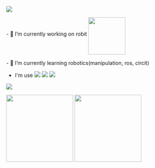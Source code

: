 <img src="https://capsule-render.vercel.app/api?type=waving&color=7FFF1B&height=200&section=header&text=MinSeokLee&fontSize=60"/>

<div>
  <p>- 🔭 I’m currently working on robit <img src="https://github.com/minseokle/minseokle/assets/51366975/2c506306-8644-416a-930b-3bc27bcbe7d6" width = "100" height = "100" align = "middle"/></p> 
  <p>- 🌱 I’m currently learning robotics(manipulation, ros, circit)</p>
</div>


- I'm use   <img src="https://img.shields.io/badge/C++-00599C?style=flat&logo=cplusplus&logoColor=white"/>  <img src="https://img.shields.io/badge/Python-3776AB?style=flat&logo=python&logoColor=white"/>  <img src="https://img.shields.io/badge/Ros-22314E?style=flat&logo=ros&logoColor=white"/>

<a href="https://solved.ac/profile/0311ben"><img align="center" src="http://mazassumnida.wtf/api/v2/generate_badge?boj=0311ben"/></a>

<a href="https://github.com/minseokle"><img align="center" style="height:180px" src="https://github-readme-stats-amber-theta.vercel.app/api/top-langs/?username=minseokle&layout=compact&theme=nord&hide_border=true" /></a> 
<a href="https://github.com/minseokle"><img align="center" style="height:180px" src="https://github-readme-stats-amber-theta.vercel.app/api?username=minseokle&show_icons=true&include_all_commits=true&theme=nord&hide_border=true" /></a>
